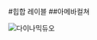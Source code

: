 #힙합 레이블
##아메바컬쳐 

![다이나믹듀오](/wp.png "http://www.amoebaculture.com/images/sub/artist_cover_dyd.jpg")
